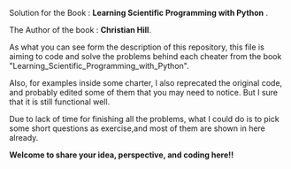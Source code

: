 


Solution for the Book :  __Learning Scientific Programming with Python__ .

The Author of the book : __Christian Hill__.


As what you can see form the description of this repository,
this file is aiming to code and solve the problems behind each 
cheater from the book "Learning_Scientific_Programming_with_Python".

Also, for examples inside some charter, I also reprecated the original code, and probably 
edited some of them that you may need to notice. But I sure that it is still functional well. 

Due to lack of time for finishing all the problems, what I could do 
is to pick some short questions as exercise,and most of them are shown
in here already. 

__Welcome to share your idea, perspective, and coding here!!__
